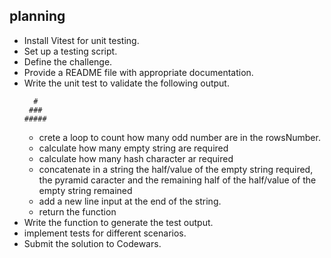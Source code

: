 ## planning

- Install Vitest for unit testing.
- Set up a testing script.
- Define the challenge.
- Provide a README file with appropriate documentation.
- Write the unit test to validate the following output.
  ```
    #
   ###
  #####
  ```
  - crete a loop to count how many odd number are in the rowsNumber.
  - calculate how many empty string are required
  - calculate how many hash character ar required
  - concatenate in a string the half/value of the empty string required, the pyramid caracter and the remaining half of the half/value of the empty string remained
  - add a new line input at the end of the string.
  - return the function
- Write the function to generate the test output.
- implement tests for different scenarios.
- Submit the solution to Codewars.

